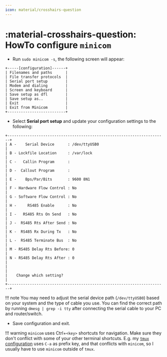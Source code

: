 ```yaml
---
icon: material/crosshairs-question
---
```


# :material-crosshairs-question: HowTo configure `minicom`

- Run `sudo minicom -s`, the following screen will appear:

```
+-----[configuration]------+
| Filenames and paths      |
| File transfer protocols  |
| Serial port setup        |
| Modem and dialing        |
| Screen and keyboard      |
| Save setup as dfl        |
| Save setup as..          |
| Exit                     |
| Exit from Minicom        |
+--------------------------+
```

- Select **Serial port setup** and update your configuration settings to the following:

```
+-----------------------------------------------------------------------+
| A -    Serial Device      : /dev/ttyUSB0                              |
| B - Lockfile Location     : /var/lock                                 |
| C -   Callin Program      :                                           |
| D -  Callout Program      :                                           |
| E -    Bps/Par/Bits       : 9600 8N1                                  |
| F - Hardware Flow Control : No                                        |
| G - Software Flow Control : No                                        |
| H -     RS485 Enable      : No                                        |
| I -   RS485 Rts On Send   : No                                        |
| J -  RS485 Rts After Send : No                                        |
| K -  RS485 Rx During Tx   : No                                        |
| L -  RS485 Terminate Bus  : No                                        |
| M - RS485 Delay Rts Before: 0                                         |
| N - RS485 Delay Rts After : 0                                         |
|                                                                       |
|    Change which setting?                                              |
+-----------------------------------------------------------------------+
```

!!! note
    You may need to adjust the serial device path (`/dev/ttyUSB0`) based on your system and the type of cable you use. You can find the correct path by running `dmesg | grep -i tty` after connecting the serial cable to your PC and router/switch.

- Save configuration and exit.

!!! warning
    `minicom` uses <key>Ctrl</key>+`<key>` shortcuts for navigation. Make sure they don't conflict with some of your other terminal shortcuts.
    E.g. my [`tmux` configuration](https://github.com/serpro69/notfiles/blob/master/tmux.conf.local) uses `C-a` as prefix key, and that conflicts with `minicom`, so I usually have to use `minicom` outside of `tmux`.

